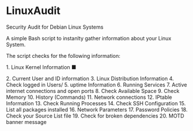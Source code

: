 # LinuxAudit
Security Audit for Debian Linux Systems

A simple Bash script to instanlty gather information about your Linux System.

The script checks for the following information:

<p> 1. Linux Kernel Information &#9632; </p>
2. Current User and ID information
3.  Linux Distribution Information
4. Check logged in Users/
5. uptime Information
6. Running Services
7. Active internet connections and open ports
8. Check Available Space
9. Check Memory
10. History (Commands)
11. Network connections
12. IPtable Information
13. Check Running Processes
14. Check SSH Configuration
15. List all packages installed
16. Network Parameters
17. Password Policies
18. Check your Source List file
19. Check for broken dependencies
20. MOTD banner message
